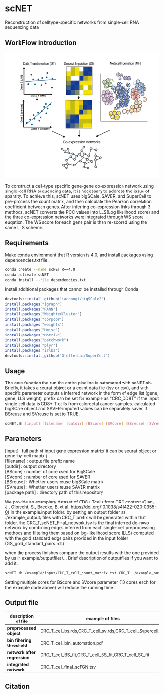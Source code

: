 # scNET

Reconstruction of celltype-specific networks from single-cell RNA sequencing data
## WorkFlow introduction
![](image/introduction.png)


To construct a cell-type specific gene-gene co-expression network using single-cell RNA sequencing data, it is necessary to address the issue of sparsity. To achieve this, scNET uses bigSCale, SAVER, and SuperCell to pre-process the count matrix, and then calculate the Pearson correlation coefficient between genes. After inferring co-expression links through 3 methods, scNET converts the PCC values into LLS(Log likelihood score) and the three co-expression networks were integrated through WS score euqation. The WS score for each gene pair is then re-scored using the same LLS scheme.

## Requirements
Make conda environment that R version is 4.0, and install packages using dependencies.txt file.
```bash
conda create --name scNET R==4.0
conda activate scNET
conda install --file dependencies.txt
```
Install additional packages that cannot be installed through Conda
```R
devtools::install_github("iaconogi/bigSCale2")
install.packages("igraph")
install.packages("RANN")
install.packages("WeightedCluster")
install.packages("corpcor")
install.packages("weights")
install.packages("Hmisc")
install.packages("Matrix")
install.packages("patchwork")
install.packages("plyr")
install.packages("irlba")
devtools::install_github("GfellerLab/SuperCell")
```
## Usage
The core function the run the entire pipeline is automated with scNET.sh. Briefly, it takes a seurat object or a count data file (tsv or csv), and with specific parameter outputs a inferred network in the form of edge list (gene, gene, LLS weight). prefix can be set for example as "CRC_CD8T" if the input single cell data is CD8+ T cells from colorectal cancer samples. calculated bigSCale object and SAVER-imputed values can be separately saved if BSreuse and SVreuse is set to TRUE.
```bash
scNET.sh [input] [filename] [outdir] [BScore] [SVcore] [BSreuse] [SVreuse] [package path]
```
## Parameters
[input] : full path of input gene expression matrix( it can be seurat object or gene-by-cell matrix )<br/>
[filename] : output file prefix name<br/>
[outdir] : output directory<br/>
[BScore] : number of core used for BigSCale<br/>
[SVcore] : number of core used for SAVER<br/>
[BSreuse] : Whether users reuse bigSCale matrix<br/>
[SVreuse] : Whether users reuse SAVER matrix<br/>
[package path] : directory path of this repository<br/>

We provide an examplary dataset of CD8+ Tcells from CRC context (Qian, J., Olbrecht, S., Boeckx, B. et al. https://doi.org/10.1038/s41422-020-0355-0) in the example/input folder. by setting an output folder as ./example_output/ files with CRC_T prefix will be generated within that folder. the CRC_T_scNET_Final_network.tsv is the final inferred de-novo network by combining edges inferred from each single-cell preprocessing methods and filtering them based on log-likelihood score (LLS) computed with the gold standard edge pairs provided in the input folder (GS_gold_standard_pairs.rds)

when the process finishes compare the output results with the one provided by us in example/outputfiles/...
Brief description of outputfiles if you want to add it.

```bash
scNET.sh /example/input/CRC_T_cell_count_matrix.txt CRC_T ./example_output/ 10 10 F F /scNET/
```
Setting multiple cores for BScore and SVcore parameter (10 cores each for the example code above) will reduce the running time.
## Output file
description of file | example of files|
---|---|
**preprocessed object**|CRC_T_cell_bs.rds,CRC_T_cell_sv.rds,CRC_T_cell_Supercell.tsv|
**bin filtering threshold**|CRC_T_cell_bin_automation.pdf|
**network after regression**|CRC_T_cell_BS_fit,CRC_T_cell_BS_fit,CRC_T_cell_SC_fit|
**integrated network**|CRC_T_cell_final_scFGN.tsv|


## Citation
